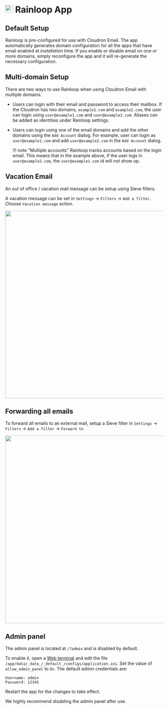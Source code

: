 # <img src="/documentation/img/rainloop-logo.png" width="25px"> Rainloop App

## Default Setup

Rainloop is pre-configured for use with Cloudron Email. The app automatically
generates domain configuration for all the apps that have email enabled at
_installation_ time. If you enable or disable email on one or more domains,
simply reconfigure the app and it will re-generate the necessary configuration.

## Multi-domain Setup

There are two ways to use Rainloop when using Cloudron Email with multiple
domains.

* Users can login with their email and password to access their mailbox. If the
  Cloudron has two domains, `example1.com` and `example2.com`, the user can login
  using `user@example1.com` and `user@example2.com`. Aliases can be added as identities
  under Rainloop settings.

* Users can login using one of the email domains and add the other domains
  using the `Add Account` dialog. For example, user can login as `user@example1.com`
  and add `user@example2.com` in the `Add Account` dialog.

    !!! note "Multiple accounts"
        Rainloop tracks accounts based on the login email. This means
        that in the example above, if the user logs in `user@example2.com`, the
        `user@example1.com` id will not show up.

## Vacation Email

An out of office / vacation mail message can be setup using Sieve filters.

A vacation message can be set in `Settings` -> `Filters` -> `Add a filter`. Choose
`Vacation message` action.

<center>
<img src="/documentation/img/email-vacation-message-rainloop.png" class="shadow" width="600px">
</center>

## Forwarding all emails

To forward all emails to an external mail, setup a Sieve filter in
`Settings` -> `Filters` -> `Add a filter` -> `Forward to`

<center>
<img src="/documentation/img/forward-all-emails-rainloop.png" class="shadow" width="600px">
</center>

## Admin panel

The admin panel is located at `/?admin` and is disabled by default.

To enable it, open a [Web terminal](/documentation/apps/#web-terminal)
and edit the file `/app/data/_data_/_default_/configs/application.ini`.
Set the value of `allow_admin_panel` to `On`. The default admin credentials
are:

    Username: admin
    Password: 12345


Restart the app for the changes to take effect.

We highly recommend disabling the admin panel after use. 
